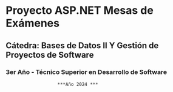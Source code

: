 #              Proyecto ASP.NET Mesas de Exámenes
## Cátedra: Bases de Datos II Y Gestión de Proyectos de Software
###     3er Año - Técnico Superior en Desarrollo de Software 
                       ***Año 2024 ***
